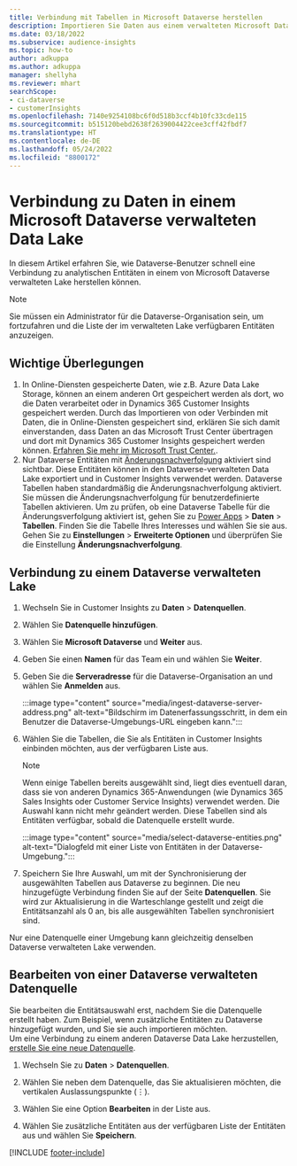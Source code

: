 ```yaml
---
title: Verbindung mit Tabellen in Microsoft Dataverse herstellen
description: Importieren Sie Daten aus einem verwalteten Microsoft Dataverse-Data Lake.
ms.date: 03/18/2022
ms.subservice: audience-insights
ms.topic: how-to
author: adkuppa
ms.author: adkuppa
manager: shellyha
ms.reviewer: mhart
searchScope:
- ci-dataverse
- customerInsights
ms.openlocfilehash: 7140e9254108bc6f0d518b3ccf4b10fc33cde115
ms.sourcegitcommit: b515120bebd2638f2639004422cee3cff42fbdf7
ms.translationtype: HT
ms.contentlocale: de-DE
ms.lasthandoff: 05/24/2022
ms.locfileid: "8800172"
---
```

# <a name="connect-to-data-in-a-microsoft-dataverse-managed-data-lake"></a>Verbindung zu Daten in einem Microsoft Dataverse verwalteten Data Lake

In diesem Artikel erfahren Sie, wie Dataverse-Benutzer schnell eine Verbindung zu analytischen Entitäten in einem von Microsoft Dataverse verwalteten Lake herstellen können. 

> [!NOTE]
> Sie müssen ein Administrator für die Dataverse-Organisation sein, um fortzufahren und die Liste der im verwalteten Lake verfügbaren Entitäten anzuzeigen.

## <a name="important-considerations"></a>Wichtige Überlegungen

1. In Online-Diensten gespeicherte Daten, wie z.B. Azure Data Lake Storage, können an einem anderen Ort gespeichert werden als dort, wo die Daten verarbeitet oder in Dynamics 365 Customer Insights gespeichert werden. Durch das Importieren von oder Verbinden mit Daten, die in Online-Diensten gespeichert sind, erklären Sie sich damit einverstanden, dass Daten an das Microsoft Trust Center übertragen und dort mit Dynamics 365 Customer Insights gespeichert werden können. [Erfahren Sie mehr im Microsoft Trust Center.](https://www.microsoft.com/trust-center).
2. Nur Dataverse Entitäten mit [Änderungsnachverfolgung](/power-platform/admin/enable-change-tracking-control-data-synchronization) aktiviert sind sichtbar. Diese Entitäten können in den Dataverse-verwalteten Data Lake exportiert und in Customer Insights verwendet werden. Dataverse Tabellen haben standardmäßig die Änderungsnachverfolgung aktiviert. Sie müssen die Änderungsnachverfolgung für benutzerdefinierte Tabellen aktivieren. Um zu prüfen, ob eine Dataverse Tabelle für die Änderungsverfolgung aktiviert ist, gehen Sie zu [Power Apps](https://make.powerapps.com) > **Daten** > **Tabellen**. Finden Sie die Tabelle Ihres Interesses und wählen Sie sie aus. Gehen Sie zu **Einstellungen** > **Erweiterte Optionen** und überprüfen Sie die Einstellung **Änderungsnachverfolgung**.

## <a name="connect-to-a-dataverse-managed-lake"></a>Verbindung zu einem Dataverse verwalteten Lake

1. Wechseln Sie in Customer Insights zu **Daten** > **Datenquellen**.

2. Wählen Sie **Datenquelle hinzufügen**.

3. Wählen Sie **Microsoft Dataverse** und **Weiter** aus.

4. Geben Sie einen **Namen** für das Team ein und wählen Sie **Weiter**. 

5. Geben Sie die **Serveradresse** für die Dataverse-Organisation an und wählen Sie **Anmelden** aus.

   :::image type="content" source="media/ingest-dataverse-server-address.png" alt-text="Bildschirm im Datenerfassungsschritt, in dem ein Benutzer die Dataverse-Umgebungs-URL eingeben kann.":::

6. Wählen Sie die Tabellen, die Sie als Entitäten in Customer Insights einbinden möchten, aus der verfügbaren Liste aus.    

   > [!NOTE]
   > Wenn einige Tabellen bereits ausgewählt sind, liegt dies eventuell daran, dass sie von anderen Dynamics 365-Anwendungen (wie Dynamics 365 Sales Insights oder Customer Service Insights) verwendet werden. Die Auswahl kann nicht mehr geändert werden. Diese Tabellen sind als Entitäten verfügbar, sobald die Datenquelle erstellt wurde.

   :::image type="content" source="media/select-dataverse-entities.png" alt-text="Dialogfeld mit einer Liste von Entitäten in der Dataverse-Umgebung.":::

7. Speichern Sie Ihre Auswahl, um mit der Synchronisierung der ausgewählten Tabellen aus Dataverse zu beginnen. Die neu hinzugefügte Verbindung finden Sie auf der Seite **Datenquellen**. Sie wird zur Aktualisierung in die Warteschlange gestellt und zeigt die Entitätsanzahl als 0 an, bis alle ausgewählten Tabellen synchronisiert sind.

Nur eine Datenquelle einer Umgebung kann gleichzeitig denselben Dataverse verwalteten Lake verwenden.

## <a name="edit-a-dataverse-managed-lake-data-source"></a>Bearbeiten von einer Dataverse verwalteten Datenquelle

Sie bearbeiten die Entitätsauswahl erst, nachdem Sie die Datenquelle erstellt haben. Zum Beispiel, wenn zusätzliche Entitäten zu Dataverse hinzugefügt wurden, und Sie sie auch importieren möchten.    
Um eine Verbindung zu einem anderen Dataverse Data Lake herzustellen, [erstelle Sie eine neue Datenquelle](#connect-to-a-dataverse-managed-lake).

1. Wechseln Sie zu **Daten** > **Datenquellen**.

2. Wählen Sie neben dem Datenquelle, das Sie aktualisieren möchten, die vertikalen Auslassungspunkte (&vellip;).

3. Wählen Sie eine Option **Bearbeiten** in der Liste aus.

4. Wählen Sie zusätzliche Entitäten aus der verfügbaren Liste der Entitäten aus und wählen Sie **Speichern**.

[!INCLUDE [footer-include](includes/footer-banner.md)]
